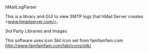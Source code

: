 hMailLogParser

This is a library and GUI to view SMTP logs that hMail Server creates <www.hmailserver.com/‎>.

3rd Party Libraries and Images

This software uses icon Skil Icon set from famfamfam.com <http://www.famfamfam.com/lab/icons/silk/>